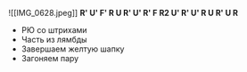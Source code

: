 ![[IMG_0628.jpeg]]
**R' U' F' R U R' U' R' F R2 U' R' U' R U R' U R**
- РЮ со штрихами 
- Часть из лямбды 
- Завершаем желтую шапку 
- Загоняем пару